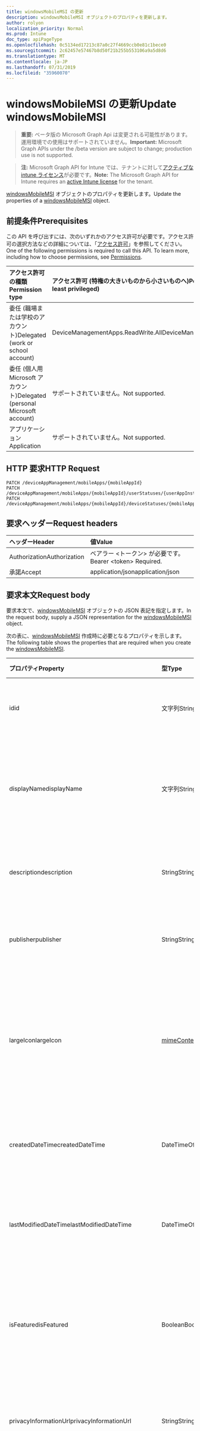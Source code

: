 ```yaml
---
title: windowsMobileMSI の更新
description: windowsMobileMSI オブジェクトのプロパティを更新します。
author: rolyon
localization_priority: Normal
ms.prod: Intune
doc_type: apiPageType
ms.openlocfilehash: 0c5134ed17213c87a0c27f4669ccb0e81c1bece0
ms.sourcegitcommit: 2c62457e57467b8d50f21b255b553106a9a5d8d6
ms.translationtype: MT
ms.contentlocale: ja-JP
ms.lasthandoff: 07/31/2019
ms.locfileid: "35960070"
---
```

# <a name="update-windowsmobilemsi"></a><span data-ttu-id="9e55f-103">windowsMobileMSI の更新</span><span class="sxs-lookup"><span data-stu-id="9e55f-103">Update windowsMobileMSI</span></span>

> <span data-ttu-id="9e55f-104">**重要:** ベータ版の Microsoft Graph Api は変更される可能性があります。運用環境での使用はサポートされていません。</span><span class="sxs-lookup"><span data-stu-id="9e55f-104">**Important:** Microsoft Graph APIs under the /beta version are subject to change; production use is not supported.</span></span>

> <span data-ttu-id="9e55f-105">**注:** Microsoft Graph API for Intune では、テナントに対して[アクティブな intune ライセンス](https://go.microsoft.com/fwlink/?linkid=839381)が必要です。</span><span class="sxs-lookup"><span data-stu-id="9e55f-105">**Note:** The Microsoft Graph API for Intune requires an [active Intune license](https://go.microsoft.com/fwlink/?linkid=839381) for the tenant.</span></span>

<span data-ttu-id="9e55f-106">[windowsMobileMSI](../resources/intune-apps-windowsmobilemsi.md) オブジェクトのプロパティを更新します。</span><span class="sxs-lookup"><span data-stu-id="9e55f-106">Update the properties of a [windowsMobileMSI](../resources/intune-apps-windowsmobilemsi.md) object.</span></span>

## <a name="prerequisites"></a><span data-ttu-id="9e55f-107">前提条件</span><span class="sxs-lookup"><span data-stu-id="9e55f-107">Prerequisites</span></span>
<span data-ttu-id="9e55f-p101">この API を呼び出すには、次のいずれかのアクセス許可が必要です。アクセス許可の選択方法などの詳細については、「[アクセス許可](/graph/permissions-reference)」を参照してください。</span><span class="sxs-lookup"><span data-stu-id="9e55f-p101">One of the following permissions is required to call this API. To learn more, including how to choose permissions, see [Permissions](/graph/permissions-reference).</span></span>

|<span data-ttu-id="9e55f-110">アクセス許可の種類</span><span class="sxs-lookup"><span data-stu-id="9e55f-110">Permission type</span></span>|<span data-ttu-id="9e55f-111">アクセス許可 (特権の大きいものから小さいものへ)</span><span class="sxs-lookup"><span data-stu-id="9e55f-111">Permissions (from most to least privileged)</span></span>|
|:---|:---|
|<span data-ttu-id="9e55f-112">委任 (職場または学校のアカウント)</span><span class="sxs-lookup"><span data-stu-id="9e55f-112">Delegated (work or school account)</span></span>|<span data-ttu-id="9e55f-113">DeviceManagementApps.ReadWrite.All</span><span class="sxs-lookup"><span data-stu-id="9e55f-113">DeviceManagementApps.ReadWrite.All</span></span>|
|<span data-ttu-id="9e55f-114">委任 (個人用 Microsoft アカウント)</span><span class="sxs-lookup"><span data-stu-id="9e55f-114">Delegated (personal Microsoft account)</span></span>|<span data-ttu-id="9e55f-115">サポートされていません。</span><span class="sxs-lookup"><span data-stu-id="9e55f-115">Not supported.</span></span>|
|<span data-ttu-id="9e55f-116">アプリケーション</span><span class="sxs-lookup"><span data-stu-id="9e55f-116">Application</span></span>|<span data-ttu-id="9e55f-117">サポートされていません。</span><span class="sxs-lookup"><span data-stu-id="9e55f-117">Not supported.</span></span>|

## <a name="http-request"></a><span data-ttu-id="9e55f-118">HTTP 要求</span><span class="sxs-lookup"><span data-stu-id="9e55f-118">HTTP Request</span></span>
<!-- {
  "blockType": "ignored"
}
-->
``` http
PATCH /deviceAppManagement/mobileApps/{mobileAppId}
PATCH /deviceAppManagement/mobileApps/{mobileAppId}/userStatuses/{userAppInstallStatusId}/app
PATCH /deviceAppManagement/mobileApps/{mobileAppId}/deviceStatuses/{mobileAppInstallStatusId}/app
```

## <a name="request-headers"></a><span data-ttu-id="9e55f-119">要求ヘッダー</span><span class="sxs-lookup"><span data-stu-id="9e55f-119">Request headers</span></span>
|<span data-ttu-id="9e55f-120">ヘッダー</span><span class="sxs-lookup"><span data-stu-id="9e55f-120">Header</span></span>|<span data-ttu-id="9e55f-121">値</span><span class="sxs-lookup"><span data-stu-id="9e55f-121">Value</span></span>|
|:---|:---|
|<span data-ttu-id="9e55f-122">Authorization</span><span class="sxs-lookup"><span data-stu-id="9e55f-122">Authorization</span></span>|<span data-ttu-id="9e55f-123">ベアラー &lt;トークン&gt; が必要です。</span><span class="sxs-lookup"><span data-stu-id="9e55f-123">Bearer &lt;token&gt; Required.</span></span>|
|<span data-ttu-id="9e55f-124">承諾</span><span class="sxs-lookup"><span data-stu-id="9e55f-124">Accept</span></span>|<span data-ttu-id="9e55f-125">application/json</span><span class="sxs-lookup"><span data-stu-id="9e55f-125">application/json</span></span>|

## <a name="request-body"></a><span data-ttu-id="9e55f-126">要求本文</span><span class="sxs-lookup"><span data-stu-id="9e55f-126">Request body</span></span>
<span data-ttu-id="9e55f-127">要求本文で、[windowsMobileMSI](../resources/intune-apps-windowsmobilemsi.md) オブジェクトの JSON 表記を指定します。</span><span class="sxs-lookup"><span data-stu-id="9e55f-127">In the request body, supply a JSON representation for the [windowsMobileMSI](../resources/intune-apps-windowsmobilemsi.md) object.</span></span>

<span data-ttu-id="9e55f-128">次の表に、[windowsMobileMSI](../resources/intune-apps-windowsmobilemsi.md) 作成時に必要となるプロパティを示します。</span><span class="sxs-lookup"><span data-stu-id="9e55f-128">The following table shows the properties that are required when you create the [windowsMobileMSI](../resources/intune-apps-windowsmobilemsi.md).</span></span>

|<span data-ttu-id="9e55f-129">プロパティ</span><span class="sxs-lookup"><span data-stu-id="9e55f-129">Property</span></span>|<span data-ttu-id="9e55f-130">型</span><span class="sxs-lookup"><span data-stu-id="9e55f-130">Type</span></span>|<span data-ttu-id="9e55f-131">説明</span><span class="sxs-lookup"><span data-stu-id="9e55f-131">Description</span></span>|
|:---|:---|:---|
|<span data-ttu-id="9e55f-132">id</span><span class="sxs-lookup"><span data-stu-id="9e55f-132">id</span></span>|<span data-ttu-id="9e55f-133">文字列</span><span class="sxs-lookup"><span data-stu-id="9e55f-133">String</span></span>|<span data-ttu-id="9e55f-134">エンティティのキー。</span><span class="sxs-lookup"><span data-stu-id="9e55f-134">Key of the entity.</span></span> <span data-ttu-id="9e55f-135">[mobileApp](../resources/intune-apps-mobileapp.md) から継承します</span><span class="sxs-lookup"><span data-stu-id="9e55f-135">Inherited from [mobileApp](../resources/intune-apps-mobileapp.md)</span></span>|
|<span data-ttu-id="9e55f-136">displayName</span><span class="sxs-lookup"><span data-stu-id="9e55f-136">displayName</span></span>|<span data-ttu-id="9e55f-137">文字列</span><span class="sxs-lookup"><span data-stu-id="9e55f-137">String</span></span>|<span data-ttu-id="9e55f-138">管理者が提供またはインポートしたアプリのタイトル。</span><span class="sxs-lookup"><span data-stu-id="9e55f-138">The admin provided or imported title of the app.</span></span> <span data-ttu-id="9e55f-139">[mobileApp](../resources/intune-apps-mobileapp.md) から継承します</span><span class="sxs-lookup"><span data-stu-id="9e55f-139">Inherited from [mobileApp](../resources/intune-apps-mobileapp.md)</span></span>|
|<span data-ttu-id="9e55f-140">description</span><span class="sxs-lookup"><span data-stu-id="9e55f-140">description</span></span>|<span data-ttu-id="9e55f-141">String</span><span class="sxs-lookup"><span data-stu-id="9e55f-141">String</span></span>|<span data-ttu-id="9e55f-142">アプリの説明。</span><span class="sxs-lookup"><span data-stu-id="9e55f-142">The description of the app.</span></span> <span data-ttu-id="9e55f-143">[mobileApp](../resources/intune-apps-mobileapp.md) から継承します</span><span class="sxs-lookup"><span data-stu-id="9e55f-143">Inherited from [mobileApp](../resources/intune-apps-mobileapp.md)</span></span>|
|<span data-ttu-id="9e55f-144">publisher</span><span class="sxs-lookup"><span data-stu-id="9e55f-144">publisher</span></span>|<span data-ttu-id="9e55f-145">String</span><span class="sxs-lookup"><span data-stu-id="9e55f-145">String</span></span>|<span data-ttu-id="9e55f-146">アプリの発行元。</span><span class="sxs-lookup"><span data-stu-id="9e55f-146">The publisher of the app.</span></span> <span data-ttu-id="9e55f-147">[mobileApp](../resources/intune-apps-mobileapp.md) から継承します</span><span class="sxs-lookup"><span data-stu-id="9e55f-147">Inherited from [mobileApp](../resources/intune-apps-mobileapp.md)</span></span>|
|<span data-ttu-id="9e55f-148">largeIcon</span><span class="sxs-lookup"><span data-stu-id="9e55f-148">largeIcon</span></span>|[<span data-ttu-id="9e55f-149">mimeContent</span><span class="sxs-lookup"><span data-stu-id="9e55f-149">mimeContent</span></span>](../resources/intune-shared-mimecontent.md)|<span data-ttu-id="9e55f-150">アプリの詳細に表示され、アイコンのアップロードに使用される大きいアイコン。</span><span class="sxs-lookup"><span data-stu-id="9e55f-150">The large icon, to be displayed in the app details and used for upload of the icon.</span></span> <span data-ttu-id="9e55f-151">[mobileApp](../resources/intune-apps-mobileapp.md) から継承します</span><span class="sxs-lookup"><span data-stu-id="9e55f-151">Inherited from [mobileApp](../resources/intune-apps-mobileapp.md)</span></span>|
|<span data-ttu-id="9e55f-152">createdDateTime</span><span class="sxs-lookup"><span data-stu-id="9e55f-152">createdDateTime</span></span>|<span data-ttu-id="9e55f-153">DateTimeOffset</span><span class="sxs-lookup"><span data-stu-id="9e55f-153">DateTimeOffset</span></span>|<span data-ttu-id="9e55f-154">アプリが作成された日時。</span><span class="sxs-lookup"><span data-stu-id="9e55f-154">The date and time the app was created.</span></span> <span data-ttu-id="9e55f-155">[mobileApp](../resources/intune-apps-mobileapp.md) から継承します</span><span class="sxs-lookup"><span data-stu-id="9e55f-155">Inherited from [mobileApp](../resources/intune-apps-mobileapp.md)</span></span>|
|<span data-ttu-id="9e55f-156">lastModifiedDateTime</span><span class="sxs-lookup"><span data-stu-id="9e55f-156">lastModifiedDateTime</span></span>|<span data-ttu-id="9e55f-157">DateTimeOffset</span><span class="sxs-lookup"><span data-stu-id="9e55f-157">DateTimeOffset</span></span>|<span data-ttu-id="9e55f-158">アプリが最後に変更された日時。</span><span class="sxs-lookup"><span data-stu-id="9e55f-158">The date and time the app was last modified.</span></span> <span data-ttu-id="9e55f-159">[mobileApp](../resources/intune-apps-mobileapp.md) から継承します</span><span class="sxs-lookup"><span data-stu-id="9e55f-159">Inherited from [mobileApp](../resources/intune-apps-mobileapp.md)</span></span>|
|<span data-ttu-id="9e55f-160">isFeatured</span><span class="sxs-lookup"><span data-stu-id="9e55f-160">isFeatured</span></span>|<span data-ttu-id="9e55f-161">Boolean</span><span class="sxs-lookup"><span data-stu-id="9e55f-161">Boolean</span></span>|<span data-ttu-id="9e55f-162">アプリが管理者のおすすめとしてマークされたかどうかを示す値。[mobileApp](../resources/intune-apps-mobileapp.md) から継承します</span><span class="sxs-lookup"><span data-stu-id="9e55f-162">The value indicating whether the app is marked as featured by the admin. Inherited from [mobileApp](../resources/intune-apps-mobileapp.md)</span></span>|
|<span data-ttu-id="9e55f-163">privacyInformationUrl</span><span class="sxs-lookup"><span data-stu-id="9e55f-163">privacyInformationUrl</span></span>|<span data-ttu-id="9e55f-164">String</span><span class="sxs-lookup"><span data-stu-id="9e55f-164">String</span></span>|<span data-ttu-id="9e55f-165">プライバシーに関する声明の URL。</span><span class="sxs-lookup"><span data-stu-id="9e55f-165">The privacy statement Url.</span></span> <span data-ttu-id="9e55f-166">[mobileApp](../resources/intune-apps-mobileapp.md) から継承します</span><span class="sxs-lookup"><span data-stu-id="9e55f-166">Inherited from [mobileApp](../resources/intune-apps-mobileapp.md)</span></span>|
|<span data-ttu-id="9e55f-167">informationUrl</span><span class="sxs-lookup"><span data-stu-id="9e55f-167">informationUrl</span></span>|<span data-ttu-id="9e55f-168">String</span><span class="sxs-lookup"><span data-stu-id="9e55f-168">String</span></span>|<span data-ttu-id="9e55f-169">詳細情報の URL。</span><span class="sxs-lookup"><span data-stu-id="9e55f-169">The more information Url.</span></span> <span data-ttu-id="9e55f-170">[mobileApp](../resources/intune-apps-mobileapp.md) から継承します</span><span class="sxs-lookup"><span data-stu-id="9e55f-170">Inherited from [mobileApp](../resources/intune-apps-mobileapp.md)</span></span>|
|<span data-ttu-id="9e55f-171">owner</span><span class="sxs-lookup"><span data-stu-id="9e55f-171">owner</span></span>|<span data-ttu-id="9e55f-172">String</span><span class="sxs-lookup"><span data-stu-id="9e55f-172">String</span></span>|<span data-ttu-id="9e55f-173">アプリの所有者。</span><span class="sxs-lookup"><span data-stu-id="9e55f-173">The owner of the app.</span></span> <span data-ttu-id="9e55f-174">[mobileApp](../resources/intune-apps-mobileapp.md) から継承します</span><span class="sxs-lookup"><span data-stu-id="9e55f-174">Inherited from [mobileApp](../resources/intune-apps-mobileapp.md)</span></span>|
|<span data-ttu-id="9e55f-175">developer</span><span class="sxs-lookup"><span data-stu-id="9e55f-175">developer</span></span>|<span data-ttu-id="9e55f-176">String</span><span class="sxs-lookup"><span data-stu-id="9e55f-176">String</span></span>|<span data-ttu-id="9e55f-177">アプリの開発者。</span><span class="sxs-lookup"><span data-stu-id="9e55f-177">The developer of the app.</span></span> <span data-ttu-id="9e55f-178">[mobileApp](../resources/intune-apps-mobileapp.md) から継承します</span><span class="sxs-lookup"><span data-stu-id="9e55f-178">Inherited from [mobileApp](../resources/intune-apps-mobileapp.md)</span></span>|
|<span data-ttu-id="9e55f-179">notes</span><span class="sxs-lookup"><span data-stu-id="9e55f-179">notes</span></span>|<span data-ttu-id="9e55f-180">String</span><span class="sxs-lookup"><span data-stu-id="9e55f-180">String</span></span>|<span data-ttu-id="9e55f-181">アプリ用のメモ。</span><span class="sxs-lookup"><span data-stu-id="9e55f-181">Notes for the app.</span></span> <span data-ttu-id="9e55f-182">[mobileApp](../resources/intune-apps-mobileapp.md) から継承します</span><span class="sxs-lookup"><span data-stu-id="9e55f-182">Inherited from [mobileApp](../resources/intune-apps-mobileapp.md)</span></span>|
|<span data-ttu-id="9e55f-183">uploadState</span><span class="sxs-lookup"><span data-stu-id="9e55f-183">uploadState</span></span>|<span data-ttu-id="9e55f-184">Int32</span><span class="sxs-lookup"><span data-stu-id="9e55f-184">Int32</span></span>|<span data-ttu-id="9e55f-185">アップロード状態。</span><span class="sxs-lookup"><span data-stu-id="9e55f-185">The upload state.</span></span> <span data-ttu-id="9e55f-186">[mobileApp](../resources/intune-apps-mobileapp.md) から継承します</span><span class="sxs-lookup"><span data-stu-id="9e55f-186">Inherited from [mobileApp](../resources/intune-apps-mobileapp.md)</span></span>|
|<span data-ttu-id="9e55f-187">publishingState</span><span class="sxs-lookup"><span data-stu-id="9e55f-187">publishingState</span></span>|[<span data-ttu-id="9e55f-188">mobileAppPublishingState</span><span class="sxs-lookup"><span data-stu-id="9e55f-188">mobileAppPublishingState</span></span>](../resources/intune-apps-mobileapppublishingstate.md)|<span data-ttu-id="9e55f-189">アプリの発行の状態。</span><span class="sxs-lookup"><span data-stu-id="9e55f-189">The publishing state for the app.</span></span> <span data-ttu-id="9e55f-190">アプリが発行されていない限り、アプリを割り当てることができません。</span><span class="sxs-lookup"><span data-stu-id="9e55f-190">The app cannot be assigned unless the app is published.</span></span> <span data-ttu-id="9e55f-191">[MobileApp](../resources/intune-apps-mobileapp.md)から継承されます。</span><span class="sxs-lookup"><span data-stu-id="9e55f-191">Inherited from [mobileApp](../resources/intune-apps-mobileapp.md).</span></span> <span data-ttu-id="9e55f-192">可能な値は、`notPublished`、`processing`、`published` です。</span><span class="sxs-lookup"><span data-stu-id="9e55f-192">Possible values are: `notPublished`, `processing`, `published`.</span></span>|
|<span data-ttu-id="9e55f-193">isAssigned</span><span class="sxs-lookup"><span data-stu-id="9e55f-193">isAssigned</span></span>|<span data-ttu-id="9e55f-194">Boolean</span><span class="sxs-lookup"><span data-stu-id="9e55f-194">Boolean</span></span>|<span data-ttu-id="9e55f-195">アプリが少なくとも1つのグループに割り当てられているかどうかを示す値。</span><span class="sxs-lookup"><span data-stu-id="9e55f-195">The value indicating whether the app is assigned to at least one group.</span></span> <span data-ttu-id="9e55f-196">[mobileApp](../resources/intune-apps-mobileapp.md) から継承します</span><span class="sxs-lookup"><span data-stu-id="9e55f-196">Inherited from [mobileApp](../resources/intune-apps-mobileapp.md)</span></span>|
|<span data-ttu-id="9e55f-197">roleScopeTagIds</span><span class="sxs-lookup"><span data-stu-id="9e55f-197">roleScopeTagIds</span></span>|<span data-ttu-id="9e55f-198">文字列コレクション</span><span class="sxs-lookup"><span data-stu-id="9e55f-198">String collection</span></span>|<span data-ttu-id="9e55f-199">このモバイルアプリの範囲タグ id のリスト。</span><span class="sxs-lookup"><span data-stu-id="9e55f-199">List of scope tag ids for this mobile app.</span></span> <span data-ttu-id="9e55f-200">[mobileApp](../resources/intune-apps-mobileapp.md) から継承します</span><span class="sxs-lookup"><span data-stu-id="9e55f-200">Inherited from [mobileApp](../resources/intune-apps-mobileapp.md)</span></span>|
|<span data-ttu-id="9e55f-201">dependentAppCount</span><span class="sxs-lookup"><span data-stu-id="9e55f-201">dependentAppCount</span></span>|<span data-ttu-id="9e55f-202">Int32</span><span class="sxs-lookup"><span data-stu-id="9e55f-202">Int32</span></span>|<span data-ttu-id="9e55f-203">子アプリが持つ依存関係の合計数。</span><span class="sxs-lookup"><span data-stu-id="9e55f-203">The total number of dependencies the child app has.</span></span> <span data-ttu-id="9e55f-204">[mobileApp](../resources/intune-apps-mobileapp.md) から継承します</span><span class="sxs-lookup"><span data-stu-id="9e55f-204">Inherited from [mobileApp](../resources/intune-apps-mobileapp.md)</span></span>|
|<span data-ttu-id="9e55f-205">committedContentVersion</span><span class="sxs-lookup"><span data-stu-id="9e55f-205">committedContentVersion</span></span>|<span data-ttu-id="9e55f-206">String</span><span class="sxs-lookup"><span data-stu-id="9e55f-206">String</span></span>|<span data-ttu-id="9e55f-207">内部にコミットされたコンテンツのバージョン。</span><span class="sxs-lookup"><span data-stu-id="9e55f-207">The internal committed content version.</span></span> <span data-ttu-id="9e55f-208">[mobileLobApp](../resources/intune-apps-mobilelobapp.md) から継承します</span><span class="sxs-lookup"><span data-stu-id="9e55f-208">Inherited from [mobileLobApp](../resources/intune-apps-mobilelobapp.md)</span></span>|
|<span data-ttu-id="9e55f-209">fileName</span><span class="sxs-lookup"><span data-stu-id="9e55f-209">fileName</span></span>|<span data-ttu-id="9e55f-210">文字列型 (String)</span><span class="sxs-lookup"><span data-stu-id="9e55f-210">String</span></span>|<span data-ttu-id="9e55f-211">メインの LOB アプリケーションのファイル名。</span><span class="sxs-lookup"><span data-stu-id="9e55f-211">The name of the main Lob application file.</span></span> <span data-ttu-id="9e55f-212">[mobileLobApp](../resources/intune-apps-mobilelobapp.md) から継承します</span><span class="sxs-lookup"><span data-stu-id="9e55f-212">Inherited from [mobileLobApp](../resources/intune-apps-mobilelobapp.md)</span></span>|
|<span data-ttu-id="9e55f-213">size</span><span class="sxs-lookup"><span data-stu-id="9e55f-213">size</span></span>|<span data-ttu-id="9e55f-214">Int64</span><span class="sxs-lookup"><span data-stu-id="9e55f-214">Int64</span></span>|<span data-ttu-id="9e55f-215">アップロードされたすべてのファイルを含む合計サイズ。</span><span class="sxs-lookup"><span data-stu-id="9e55f-215">The total size, including all uploaded files.</span></span> <span data-ttu-id="9e55f-216">[mobileLobApp](../resources/intune-apps-mobilelobapp.md) から継承します</span><span class="sxs-lookup"><span data-stu-id="9e55f-216">Inherited from [mobileLobApp](../resources/intune-apps-mobilelobapp.md)</span></span>|
|<span data-ttu-id="9e55f-217">commandLine</span><span class="sxs-lookup"><span data-stu-id="9e55f-217">commandLine</span></span>|<span data-ttu-id="9e55f-218">String</span><span class="sxs-lookup"><span data-stu-id="9e55f-218">String</span></span>|<span data-ttu-id="9e55f-219">コマンド ライン。</span><span class="sxs-lookup"><span data-stu-id="9e55f-219">The command line.</span></span>|
|<span data-ttu-id="9e55f-220">productCode</span><span class="sxs-lookup"><span data-stu-id="9e55f-220">productCode</span></span>|<span data-ttu-id="9e55f-221">String</span><span class="sxs-lookup"><span data-stu-id="9e55f-221">String</span></span>|<span data-ttu-id="9e55f-222">製品コード。</span><span class="sxs-lookup"><span data-stu-id="9e55f-222">The product code.</span></span>|
|<span data-ttu-id="9e55f-223">productVersion</span><span class="sxs-lookup"><span data-stu-id="9e55f-223">productVersion</span></span>|<span data-ttu-id="9e55f-224">String</span><span class="sxs-lookup"><span data-stu-id="9e55f-224">String</span></span>|<span data-ttu-id="9e55f-225">Windows Mobile MSI 基幹業務 (LoB) アプリの製品のバージョン。</span><span class="sxs-lookup"><span data-stu-id="9e55f-225">The product version of Windows Mobile MSI Line of Business (LoB) app.</span></span>|
|<span data-ttu-id="9e55f-226">ignoreVersionDetection</span><span class="sxs-lookup"><span data-stu-id="9e55f-226">ignoreVersionDetection</span></span>|<span data-ttu-id="9e55f-227">Boolean</span><span class="sxs-lookup"><span data-stu-id="9e55f-227">Boolean</span></span>|<span data-ttu-id="9e55f-228">アプリをデバイスにインストールした後に、アプリのバージョンを使用してアプリを検出するかどうかを制御するブール値。</span><span class="sxs-lookup"><span data-stu-id="9e55f-228">A boolean to control whether the app's version will be used to detect the app after it is installed on a device.</span></span> <span data-ttu-id="9e55f-229">自己更新機能を使用する Windows Mobile MSI 基幹業務 (LoB) アプリの場合は、true に設定します。</span><span class="sxs-lookup"><span data-stu-id="9e55f-229">Set this to true for Windows Mobile MSI Line of Business (LoB) apps that use a self update feature.</span></span>|
|<span data-ttu-id="9e55f-230">identityVersion</span><span class="sxs-lookup"><span data-stu-id="9e55f-230">identityVersion</span></span>|<span data-ttu-id="9e55f-231">String</span><span class="sxs-lookup"><span data-stu-id="9e55f-231">String</span></span>|<span data-ttu-id="9e55f-232">ID のバージョン。</span><span class="sxs-lookup"><span data-stu-id="9e55f-232">The identity version.</span></span>|
|<span data-ttu-id="9e55f-233">useDeviceContext</span><span class="sxs-lookup"><span data-stu-id="9e55f-233">useDeviceContext</span></span>|<span data-ttu-id="9e55f-234">ブール型 (Boolean)</span><span class="sxs-lookup"><span data-stu-id="9e55f-234">Boolean</span></span>|<span data-ttu-id="9e55f-235">デバイスコンテキストにデュアルモード MSI をインストールするかどうかを示します。</span><span class="sxs-lookup"><span data-stu-id="9e55f-235">Indicates whether to install a dual-mode MSI in the device context.</span></span> <span data-ttu-id="9e55f-236">True の場合、すべてのユーザーに対してアプリがインストールされます。</span><span class="sxs-lookup"><span data-stu-id="9e55f-236">If true, app will be installed for all users.</span></span> <span data-ttu-id="9e55f-237">False の場合、アプリはユーザーごとにインストールされます。</span><span class="sxs-lookup"><span data-stu-id="9e55f-237">If false, app will be installed per-user.</span></span> <span data-ttu-id="9e55f-238">Null の場合、サービスは MSI パッケージの既定のインストールコンテキストを使用します。</span><span class="sxs-lookup"><span data-stu-id="9e55f-238">If null, service will use the MSI package's default install context.</span></span> <span data-ttu-id="9e55f-239">デュアルモード MSI の場合、この既定値はユーザーごとになります。</span><span class="sxs-lookup"><span data-stu-id="9e55f-239">In case of dual-mode MSI, this default will be per-user.</span></span>  <span data-ttu-id="9e55f-240">デュアルモード以外のアプリには設定できません。</span><span class="sxs-lookup"><span data-stu-id="9e55f-240">Cannot be set for non-dual-mode apps.</span></span>  <span data-ttu-id="9e55f-241">アプリケーションを最初に作成した後に変更することはできません。</span><span class="sxs-lookup"><span data-stu-id="9e55f-241">Cannot be changed after initial creation of the application.</span></span>|



## <a name="response"></a><span data-ttu-id="9e55f-242">応答</span><span class="sxs-lookup"><span data-stu-id="9e55f-242">Response</span></span>
<span data-ttu-id="9e55f-243">成功した場合、このメソッドは `200 OK` 応答コードと、更新された [windowsMobileMSI](../resources/intune-apps-windowsmobilemsi.md) オブジェクトを応答本文で返します。</span><span class="sxs-lookup"><span data-stu-id="9e55f-243">If successful, this method returns a `200 OK` response code and an updated [windowsMobileMSI](../resources/intune-apps-windowsmobilemsi.md) object in the response body.</span></span>

## <a name="example"></a><span data-ttu-id="9e55f-244">例</span><span class="sxs-lookup"><span data-stu-id="9e55f-244">Example</span></span>

### <a name="request"></a><span data-ttu-id="9e55f-245">要求</span><span class="sxs-lookup"><span data-stu-id="9e55f-245">Request</span></span>
<span data-ttu-id="9e55f-246">以下は、要求の例です。</span><span class="sxs-lookup"><span data-stu-id="9e55f-246">Here is an example of the request.</span></span>
``` http
PATCH https://graph.microsoft.com/beta/deviceAppManagement/mobileApps/{mobileAppId}
Content-type: application/json
Content-length: 1066

{
  "@odata.type": "#microsoft.graph.windowsMobileMSI",
  "displayName": "Display Name value",
  "description": "Description value",
  "publisher": "Publisher value",
  "largeIcon": {
    "@odata.type": "microsoft.graph.mimeContent",
    "type": "Type value",
    "value": "dmFsdWU="
  },
  "isFeatured": true,
  "privacyInformationUrl": "https://example.com/privacyInformationUrl/",
  "informationUrl": "https://example.com/informationUrl/",
  "owner": "Owner value",
  "developer": "Developer value",
  "notes": "Notes value",
  "uploadState": 11,
  "publishingState": "processing",
  "isAssigned": true,
  "roleScopeTagIds": [
    "Role Scope Tag Ids value"
  ],
  "dependentAppCount": 1,
  "committedContentVersion": "Committed Content Version value",
  "fileName": "File Name value",
  "size": 4,
  "commandLine": "Command Line value",
  "productCode": "Product Code value",
  "productVersion": "Product Version value",
  "ignoreVersionDetection": true,
  "identityVersion": "Identity Version value",
  "useDeviceContext": true
}
```

### <a name="response"></a><span data-ttu-id="9e55f-247">応答</span><span class="sxs-lookup"><span data-stu-id="9e55f-247">Response</span></span>
<span data-ttu-id="9e55f-p124">以下は、応答の例です。注:簡潔にするために、ここに示す応答オブジェクトは切り詰められている場合があります。すべてのプロパティは実際の呼び出しから返されます。</span><span class="sxs-lookup"><span data-stu-id="9e55f-p124">Here is an example of the response. Note: The response object shown here may be truncated for brevity. All of the properties will be returned from an actual call.</span></span>
``` http
HTTP/1.1 200 OK
Content-Type: application/json
Content-Length: 1238

{
  "@odata.type": "#microsoft.graph.windowsMobileMSI",
  "id": "aa453e5d-3e5d-aa45-5d3e-45aa5d3e45aa",
  "displayName": "Display Name value",
  "description": "Description value",
  "publisher": "Publisher value",
  "largeIcon": {
    "@odata.type": "microsoft.graph.mimeContent",
    "type": "Type value",
    "value": "dmFsdWU="
  },
  "createdDateTime": "2017-01-01T00:02:43.5775965-08:00",
  "lastModifiedDateTime": "2017-01-01T00:00:35.1329464-08:00",
  "isFeatured": true,
  "privacyInformationUrl": "https://example.com/privacyInformationUrl/",
  "informationUrl": "https://example.com/informationUrl/",
  "owner": "Owner value",
  "developer": "Developer value",
  "notes": "Notes value",
  "uploadState": 11,
  "publishingState": "processing",
  "isAssigned": true,
  "roleScopeTagIds": [
    "Role Scope Tag Ids value"
  ],
  "dependentAppCount": 1,
  "committedContentVersion": "Committed Content Version value",
  "fileName": "File Name value",
  "size": 4,
  "commandLine": "Command Line value",
  "productCode": "Product Code value",
  "productVersion": "Product Version value",
  "ignoreVersionDetection": true,
  "identityVersion": "Identity Version value",
  "useDeviceContext": true
}
```





